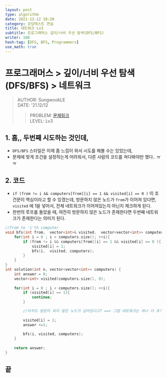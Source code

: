 ```yaml
---
layout: post
type: algorithm
date: 2021-12-12 10:20
category: 코딩테스트 연습
title: 네트워크 Lv3
subtitle: 프로그래머스 깊이/너비 우선 탐색(DFS/BFS)
writer: 100
hash-tag: [DFS, BFS, Programmers]
use_math: true
---
```



# 프로그래머스 > 깊이/너비 우선 탐색(DFS/BFS) > 네트워크  
> AUTHOR: SungwookLE    
> DATE: '21.12/12  
>> PROBLEM: [문제링크](https://programmers.co.kr/learn/courses/30/lessons/43162)  
>> LEVEL: Lv3    

## 1. 흠,, 두번째 시도하는 것인데,
- `DFS/BFS` 스타일은 이제 좀 느낌이 와서 시도를 해볼 수는 있었는데,
- 문제에 맞게 조건을 설정하는게 어려워서, 다른 사람의 코드를 쳐다봐야만 했다.. ㅠㅠ

## 2. 코드
- `if (from != i && computers[from][i] == 1 && visited[i] == 0 )` 이 조건문이 핵심이라고 할 수 있겠는데, 방문하지 않은 노드가 `from`가 이어져 있다면, `visited` 에 1을 넣어서, 전체 네트워크가 이어져있는지 아닌지 체크하게 된다.
- 한번의 루프를 돌았을 때, 여전히 방문하지 않은 노드가 존재한다면 두번째 네트워크가 존재한다는 의미가 된다.

```c++
//from to 'i'th computer
void bfs(int from,  vector<int>& visited,  vector<vector<int>> computers){
    for(int i = 0 ; i < computers.size(); ++i){
        if (from != i && computers[from][i] == 1 && visited[i] == 0 ){
            visited[i] = 1;
            bfs(i,  visited, computers);
        }
    }
}
int solution(int n, vector<vector<int>> computers) {
    int answer = 0;
    vector<int> visited(computers.size(), 0);
    
    for(int i = 0 ; i < computers.size(); ++i){
        if (visited[i] == 1){
            continue;
        }

        //아직도 방문이 되지 않은 노드가 남아있다고? ==> 그럼 네트워크는 하나 더 추가 되네!
        
        visited[i] = 1;
        answer +=1;
        
        bfs(i, visited, computers);
    }
    
    return answer;
}
```

## 끝
